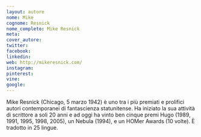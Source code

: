 ```yaml
---
layout: autore
nome: Mike
cognome: Resnick
nome_completo: Mike Resnick
meta: 
cover_autore:
twitter:
facebook:
linkedin:
web: http://mikeresnick.com/
instagram:
pinterest:
vine:
google:
---
```

Mike Resnick (Chicago, 5 marzo 1942) è uno tra i più premiati e prolifici autori contemporanei di fantascienza statunitense.
Ha iniziato la sua attività di scrittore a soli 20 anni e ad oggi ha vinto ben cinque premi Hugo (1989, 1991, 1995, 1998, 2005), un Nebula (1994), e un HOMer Awards (10 volte). È tradotto in 25 lingue.

